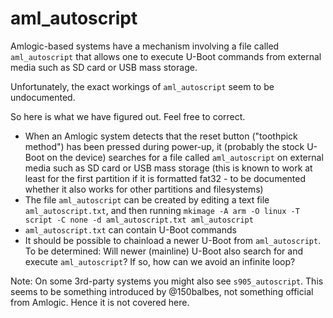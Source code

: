 # aml_autoscript

Amlogic-based systems have a mechanism involving a file called `aml_autoscript` that allows one to execute U-Boot commands from external media such as SD card or USB mass storage.

Unfortunately, the exact workings of `aml_autoscript` seem to be undocumented.

So here is what we have figured out. Feel free to correct.

* When an Amlogic system detects that the reset button ("toothpick method") has been pressed during power-up, it (probably the stock U-Boot on the device) searches for a file called `aml_autoscript` on external media such as SD card or USB mass storage (this is known to work at least for the first partition if it is formatted fat32 - to be documented whether it also works for other partitions and filesystems)
* The file `aml_autoscript` can be created by editing a text file `aml_autoscript.txt`, and then running `mkimage -A arm -O linux -T script -C none -d aml_autoscript.txt aml_autoscript`
* `aml_autoscript.txt` can contain U-Boot commands
* It should be possible to chainload a newer U-Boot from `aml_autoscript`. To be determined: Will newer (mainline) U-Boot also search for and execute `aml_autoscript`? If so, how can we avoid an infinite loop?

Note: On some 3rd-party systems you might also see `s905_autoscript`. This seems to be something introduced by @150balbes, not something official from Amlogic. Hence it is not covered here.

